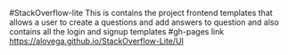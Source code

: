 #StackOverflow-lite
This is contains the project frontend templates   that allows a user to create a questions and add answers to  question and also contains all the login and signup templates
#gh-pages link
https://alovega.github.io/StackOverflow-Lite/UI

